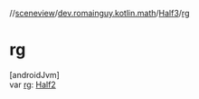 //[sceneview](../../../index.md)/[dev.romainguy.kotlin.math](../index.md)/[Half3](index.md)/[rg](rg.md)

# rg

[androidJvm]\
var [rg](rg.md): [Half2](../-half2/index.md)
